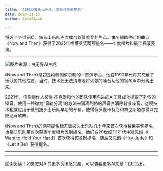 ```yaml
---
title: 'AI辅助披头士乐队，拿到格莱美提名'
date: 2024-11-13
author: ByteAILab

---
```


将近半个世纪后，披头士乐队再次成为格莱美奖的焦点。由AI辅助他们的曲目《Now and Then》获得了2025年格莱美奖两项提名——年度唱片和最佳摇滚表演。

---


![图片来源：由无界AI生成](https://appserversrc.8btc.cn/upload/8FD7B96F5E34993C64020C0DB54F4C00/1731378123431/Fpt2w-aqaXyWUbony9CE5reiMcY3.png)

《Now and Then》最初是约翰列侬录制的一首演示曲，他在1990年代将其交给了乐队的其他成员。当时，技术还无法清晰地将列侬的嗓音从他的钢琴声中分离出来。

2021年，电影制作人彼得·杰克逊和他的团队使用先进的AI工具成功提取了列侬的嗓音，使用一种称为“音轨分离”的方法来隔离列侬的声音并消除背景噪音，这项技术也被应用于重制披头士乐队早期的专辑，使得保罗麦卡特尼和林戈斯塔尔得以完成这首歌曲。

《Now and Then》的两项提名标志着披头士乐队几十年来首次获得格莱美奖提名，也是该乐队第四次获得年度唱片类别提名。他们在20世纪60年代中期凭借《I Want to Hold Your Hand》首次获得该类别提名，随后又凭借《Hey Jude》和《Let It Be》获得提名。

---
---
感谢阅读！如果您对AI的更多资讯感兴趣，可以查看更多AI文章：[GPTNB](https://gptnb.com)。